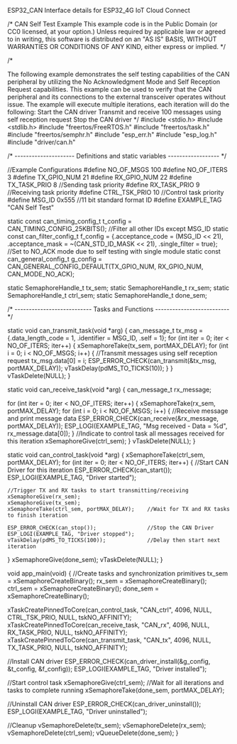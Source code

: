 ESP32_CAN
Interface details for ESP32_4G IoT Cloud Connect

/* CAN Self Test Example This example code is in the Public Domain (or CC0 licensed, at your option.) Unless required by applicable law or agreed to in writing, this software is distributed on an "AS IS" BASIS, WITHOUT WARRANTIES OR CONDITIONS OF ANY KIND, either express or implied. */

/*

The following example demonstrates the self testing capabilities of the CAN
peripheral by utilizing the No Acknowledgment Mode and Self Reception Request
capabilities. This example can be used to verify that the CAN peripheral and
its connections to the external transceiver operates without issue. The example
will execute multiple iterations, each iteration will do the following:
Start the CAN driver
Transmit and receive 100 messages using self reception request
Stop the CAN driver */
#include <stdio.h> #include <stdlib.h> #include "freertos/FreeRTOS.h" #include "freertos/task.h" #include "freertos/semphr.h" #include "esp_err.h" #include "esp_log.h" #include "driver/can.h"

/* --------------------- Definitions and static variables ------------------ */

//Example Configurations #define NO_OF_MSGS 100 #define NO_OF_ITERS 3 #define TX_GPIO_NUM 21 #define RX_GPIO_NUM 22 #define TX_TASK_PRIO 8 //Sending task priority #define RX_TASK_PRIO 9 //Receiving task priority #define CTRL_TSK_PRIO 10 //Control task priority #define MSG_ID 0x555 //11 bit standard format ID #define EXAMPLE_TAG "CAN Self Test"

static const can_timing_config_t t_config = CAN_TIMING_CONFIG_25KBITS(); //Filter all other IDs except MSG_ID static const can_filter_config_t f_config = {.acceptance_code = (MSG_ID << 21), .acceptance_mask = ~(CAN_STD_ID_MASK << 21), .single_filter = true}; //Set to NO_ACK mode due to self testing with single module static const can_general_config_t g_config = CAN_GENERAL_CONFIG_DEFAULT(TX_GPIO_NUM, RX_GPIO_NUM, CAN_MODE_NO_ACK);

static SemaphoreHandle_t tx_sem; static SemaphoreHandle_t rx_sem; static SemaphoreHandle_t ctrl_sem; static SemaphoreHandle_t done_sem;

/* --------------------------- Tasks and Functions -------------------------- */

static void can_transmit_task(void *arg) { can_message_t tx_msg = {.data_length_code = 1, .identifier = MSG_ID, .self = 1}; for (int iter = 0; iter < NO_OF_ITERS; iter++) { xSemaphoreTake(tx_sem, portMAX_DELAY); for (int i = 0; i < NO_OF_MSGS; i++) { //Transmit messages using self reception request tx_msg.data[0] = i; ESP_ERROR_CHECK(can_transmit(&tx_msg, portMAX_DELAY)); vTaskDelay(pdMS_TO_TICKS(10)); } } vTaskDelete(NULL); }

static void can_receive_task(void *arg) { can_message_t rx_message;

for (int iter = 0; iter < NO_OF_ITERS; iter++) {
    xSemaphoreTake(rx_sem, portMAX_DELAY);
    for (int i = 0; i < NO_OF_MSGS; i++) {
        //Receive message and print message data
        ESP_ERROR_CHECK(can_receive(&rx_message, portMAX_DELAY));
        ESP_LOGI(EXAMPLE_TAG, "Msg received - Data = %d", rx_message.data[0]);
    }
    //Indicate to control task all messages received for this iteration
    xSemaphoreGive(ctrl_sem);
}
vTaskDelete(NULL);
}

static void can_control_task(void *arg) { xSemaphoreTake(ctrl_sem, portMAX_DELAY); for (int iter = 0; iter < NO_OF_ITERS; iter++) { //Start CAN Driver for this iteration ESP_ERROR_CHECK(can_start()); ESP_LOGI(EXAMPLE_TAG, "Driver started");

    //Trigger TX and RX tasks to start transmitting/receiving
    xSemaphoreGive(rx_sem);
    xSemaphoreGive(tx_sem);
    xSemaphoreTake(ctrl_sem, portMAX_DELAY);    //Wait for TX and RX tasks to finish iteration

    ESP_ERROR_CHECK(can_stop());                //Stop the CAN Driver
    ESP_LOGI(EXAMPLE_TAG, "Driver stopped");
    vTaskDelay(pdMS_TO_TICKS(100));             //Delay then start next iteration
}
xSemaphoreGive(done_sem);
vTaskDelete(NULL);
}

void app_main(void) { //Create tasks and synchronization primitives tx_sem = xSemaphoreCreateBinary(); rx_sem = xSemaphoreCreateBinary(); ctrl_sem = xSemaphoreCreateBinary(); done_sem = xSemaphoreCreateBinary();

xTaskCreatePinnedToCore(can_control_task, "CAN_ctrl", 4096, NULL, CTRL_TSK_PRIO, NULL, tskNO_AFFINITY);
xTaskCreatePinnedToCore(can_receive_task, "CAN_rx", 4096, NULL, RX_TASK_PRIO, NULL, tskNO_AFFINITY);
xTaskCreatePinnedToCore(can_transmit_task, "CAN_tx", 4096, NULL, TX_TASK_PRIO, NULL, tskNO_AFFINITY);

//Install CAN driver
ESP_ERROR_CHECK(can_driver_install(&g_config, &t_config, &f_config));
ESP_LOGI(EXAMPLE_TAG, "Driver installed");

//Start control task
xSemaphoreGive(ctrl_sem);
//Wait for all iterations and tasks to complete running
xSemaphoreTake(done_sem, portMAX_DELAY);

//Uninstall CAN driver
ESP_ERROR_CHECK(can_driver_uninstall());
ESP_LOGI(EXAMPLE_TAG, "Driver uninstalled");

//Cleanup
vSemaphoreDelete(tx_sem);
vSemaphoreDelete(rx_sem);
vSemaphoreDelete(ctrl_sem);
vQueueDelete(done_sem);
}
